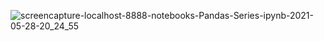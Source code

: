 ![screencapture-localhost-8888-notebooks-Pandas-Series-ipynb-2021-05-28-20_24_55](https://user-images.githubusercontent.com/84277750/120003004-f480ba80-bff2-11eb-8193-eae70888facf.png)
